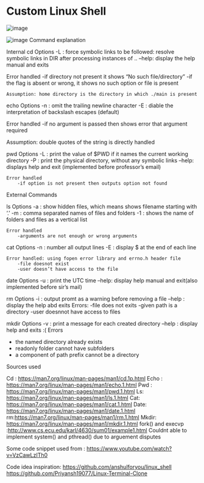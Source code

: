 # Custom Linux Shell

![image](https://github.com/community/community/assets/79627254/68cf5414-bd4e-4435-a3d7-e384e2e86e63)  

![image](https://github.com/community/community/assets/79627254/637c453f-1782-48e0-88be-3e5e631abfcf)
Command explanation

Internal
cd
	Options
		-L : force symbolic links to be followed: resolve symbolic links in DIR after 
  		       processing instances of ..
		–help: display the help manual and exits
	
Error handled
	-if directory not present it shows “No such file/directory”
	-if the flag is absent or wrong, it shows no such option or file is present

	Assumption: home directory is the directory in which ./main is present
echo 
	Options
		-n : omit the trailing newline character
		-E : diable the interpretation of backslash escapes (default)
	
Error handled
	-if no argument is passed then shows error that argument required

Assumption: double quotes of the string is directly handled

pwd
	Options
		-L : print the value of $PWD if it names the current working directory
		-P : print the physical directory, without any symbolic links
		–help: displays help and exit (implemented before professor’s email)

	Error handled
		-if option is not present then outputs option not found










External Commands

ls
	Options
		-a : show hidden files, which means shows filename starting with ‘.’
		-m : comma separated names of files and folders
		-1 : shows the name of folders and files as a vertical list

	Error handled
		-arguments are not enough or wrong arguments

cat
	Options
		-n : number all output lines
		-E : display $ at the end of each line

	Error handled: using fopen error library and errno.h header file
		-file doesnot exist
		-user doesn’t have access to the file

date 
	Options
		-u : print the UTC time
		–help: display help manual and exit(also implemented before sir’s mail)

rm
	Options
		-i : output promt as a warning before removing a file
		–help : display the help abd exits
Errors:
-file does not exits
-given path is a directory
-user doesnnot have access to files

mkdir 
Options
-v : print a message for each created directory
–help : display help and exits :(
Errors
- the named directory already exists
- readonly folder cannot have subfolders
- a component of path prefix cannot be a directory

Sources used

Cd : https://man7.org/linux/man-pages/man1/cd.1p.html
Echo : https://man7.org/linux/man-pages/man1/echo.1.html
Pwd : https://man7.org/linux/man-pages/man1/pwd.1.html
Ls: https://man7.org/linux/man-pages/man1/ls.1.html
Cat: https://man7.org/linux/man-pages/man1/cat.1.html
Date: https://man7.org/linux/man-pages/man1/date.1.html
rm:https://man7.org/linux/man-pages/man1/rm.1.html
Mkdir: https://man7.org/linux/man-pages/man1/mkdir.1.html
fork() and execvp :http://www.cs.ecu.edu/karl/4630/sum01/example1.html 
Couldnt able to implement system() and pthread() due to arguement disputes

Some code snippet used from : https://www.youtube.com/watch?v=VzCawLzITh0


Code idea inspiration: https://github.com/anshulforyou/linux_shell
			https://github.com/Priyansh19077/Linux-Terminal-Clone
